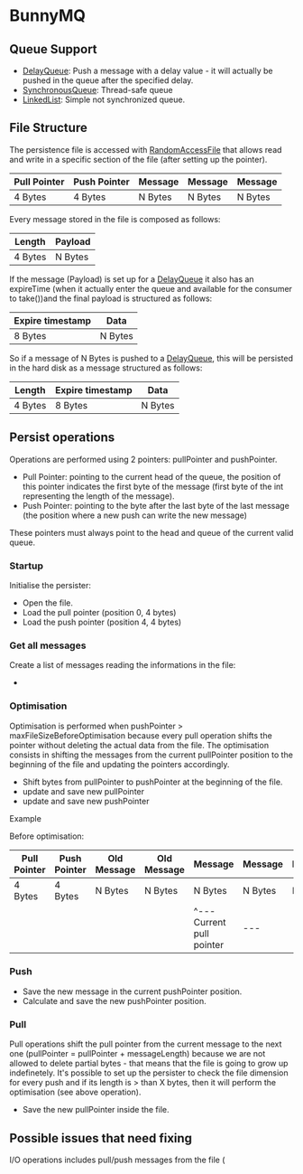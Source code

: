 # BunnyMQ

## Queue Support

- [DelayQueue](https://docs.oracle.com/javase/8/docs/api/java/util/concurrent/DelayQueue.html): Push a message with a delay value - it will actually be pushed in the queue after the specified delay.
- [SynchronousQueue](https://docs.oracle.com/javase/8/docs/api/java/util/concurrent/SynchronousQueue.html): Thread-safe queue
- [LinkedList](https://docs.oracle.com/javase/8/docs/api/java/util/LinkedList.html): Simple not synchronized queue.

## File Structure

The persistence file is accessed with [RandomAccessFile](https://docs.oracle.com/javase/8/docs/api/java/io/RandomAccessFile.html) that allows read and write in a specific section of the file (after setting up the pointer).

| Pull Pointer | Push Pointer | Message | Message | Message |
| --- | --- | --- | --- | --- |
| 4 Bytes | 4 Bytes | N Bytes | N Bytes | N Bytes

Every message stored in the file is composed as follows:

| Length | Payload |
| --- | --- |
| 4 Bytes | N Bytes |

If the message (Payload) is set up for a [DelayQueue](https://docs.oracle.com/javase/8/docs/api/java/util/concurrent/DelayQueue.html) it also has an expireTime (when it actually enter the queue and available for the consumer to take())and the final payload is structured as follows:

| Expire timestamp | Data |
| --- | --- |
| 8 Bytes | N Bytes |

So if a message of N Bytes is pushed to a [DelayQueue](https://docs.oracle.com/javase/8/docs/api/java/util/concurrent/DelayQueue.html), this will be persisted in the hard disk as a message structured as follows:

| Length | Expire timestamp | Data |
| --- | --- | --- |
| 4 Bytes | 8 Bytes | N Bytes |

## Persist operations

Operations are performed using 2 pointers: pullPointer and pushPointer.

- Pull Pointer: pointing to the current head of the queue, the position of this pointer indicates the first byte of the message (first byte of the int representing the length of the message).
- Push Pointer: pointing to the byte after the last byte of the last message (the position where a new push can write the new message)

These pointers must always point to the head and queue of the current valid queue.

### Startup

Initialise the persister:

- Open the file.
- Load the pull pointer (position 0, 4 bytes)
- Load the push pointer (position 4, 4 bytes)

### Get all messages

Create a list of messages reading the informations in the file:

- 

### Optimisation

Optimisation is performed when pushPointer > maxFileSizeBeforeOptimisation because every pull operation shifts the pointer without deleting the actual data from the file.
The optimisation consists in shifting the messages from the current pullPointer position to the beginning of the file and updating the pointers accordingly.

- Shift bytes from pullPointer to pushPointer at the beginning of the file.
- update and save new pullPointer
- update and save new pushPointer

Example

Before optimisation:

| Pull Pointer | Push Pointer | Old Message | Old Message | Message | Message | Message |  |
| --- | --- | --- | --- | --- | --- | --- | --- |
| 4 Bytes | 4 Bytes | N Bytes | N Bytes | N Bytes | N Bytes | N Bytes |  |
|  |  |  |  | ^--- Current pull pointer | --- | --- | Current push pointer ---^ |

### Push

- Save the new message in the current pushPointer position.
- Calculate and save the new pushPointer position.

### Pull

Pull operations shift the pull pointer from the current message to the next one (pullPointer = pullPointer + messageLength) because we are not allowed to delete partial bytes - that means that the file is going to grow up indefinetely. 
It's possible to set up the persister to check the file dimension for every push and if its length is > than X bytes, then it will perform the optimisation (see above operation).

- Save the new pullPointer inside the file.

## Possible issues that need fixing

I/O operations includes pull/push messages from the file (
